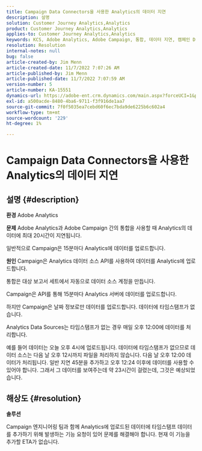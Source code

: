 ```yaml
---
title: Campaign Data Connectors을 사용한 Analytics의 데이터 지연
description: 설명
solution: Customer Journey Analytics,Analytics
product: Customer Journey Analytics,Analytics
applies-to: Customer Journey Analytics,Analytics
keywords: KCS, Adobe Analytics, Adobe Campaign, 통합, 데이터 지연, 캠페인 Data Connectors, 타임스탬프, 타임스탬프
resolution: Resolution
internal-notes: null
bug: false
article-created-by: Jim Menn
article-created-date: 11/7/2022 7:07:26 AM
article-published-by: Jim Menn
article-published-date: 11/7/2022 7:07:59 AM
version-number: 5
article-number: KA-15551
dynamics-url: https://adobe-ent.crm.dynamics.com/main.aspx?forceUCI=1&pagetype=entityrecord&etn=knowledgearticle&id=a15466d0-6a5e-ed11-9561-6045bd0065f9
exl-id: a500acde-8480-4ba6-9711-f3f916de1aa7
source-git-commit: 7f0f5035ea7cebd60f6ec7bda9de6225b6c602a4
workflow-type: tm+mt
source-wordcount: '229'
ht-degree: 1%

---
```


# Campaign Data Connectors을 사용한 Analytics의 데이터 지연

## 설명 {#description}


<b>환경</b>
Adobe Analytics

<b>문제</b>
Adobe Analytics과 Adobe Campaign 간의 통합을 사용할 때 Analytics의 데이터에 최대 20시간이 지연됩니다.

일반적으로 Campaign은 15분마다 Analytics에 데이터를 업로드합니다.

<b>원인</b>
Campaign은 Analytics 데이터 소스 API를 사용하여 데이터를 Analytics에 업로드합니다.

통합은 대상 보고서 세트에서 자동으로 데이터 소스 계정을 만듭니다.

Campaign은 API를 통해 15분마다 Analytics 서버에 데이터를 업로드합니다.

하지만 Campaign은 날짜 정보로만 데이터를 업로드합니다. 데이터에 타임스탬프가 없습니다.

Analytics Data Sources는 타임스탬프가 없는 경우 매일 오후 12:00에 데이터를 처리합니다.

예를 들어 데이터는 오늘 오후 4시에 업로드됩니다. 데이터에 타임스탬프가 없으므로 데이터 소스는 다음 날 오후 12시까지 파일을 처리하지 않습니다. 다음 날 오후 12:00 데이터가 처리됩니다. 일반 지연 45분을 추가하고 오후 12:24 이후에 데이터를 사용할 수 있어야 합니다. 그래서 그 데이터를 보여주는데 약 23시간이 걸렸는데, 그것은 예상되었습니다.


## 해상도 {#resolution}


<b>솔루션</b>

Campaign 엔지니어링 팀과 함께 Analytics에 업로드된 데이터에 타임스탬프 데이터를 추가하기 위해 발생하는 기능 요청이 있어 문제를 해결해야 합니다. 현재 이 기능을 추가할 ETA가 없습니다.
